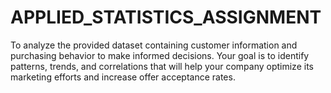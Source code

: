 # APPLIED_STATISTICS_ASSIGNMENT
 To analyze the provided dataset containing customer information and purchasing behavior to make informed decisions. Your goal is to identify patterns, trends, and correlations that will help your company optimize its marketing efforts and increase offer acceptance rates.
